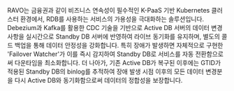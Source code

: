  RAVO는 금융권과 같이 비즈니스 연속성이 필수적인 K-PaaS 기반 Kubernetes 클러스터 환경에서, RDB를 사용하는 서비스의 가용성을 극대화하는 솔루션입니다.
 Debezium과 Kafka를 활용한 CDC 기술을 기반으로 Active DB 서버의 데이터 변경 사항을 실시간으로 Standby DB 서버에 반영하여 라이브 동기화를 유지하며, 별도의 콜드 백업을 통해 데이터 안정성을 강화합니다.
 특히 장애가 발생하면 자체적으로 구현한 'Failover Watcher'가 이를 즉시 감지하여 Standby DB로 서비스를 자동 전환함으로써 다운타임을 최소화합니다.
 더 나아가, 기존 Active DB가 복구된 이후에는 GTID가 적용된 Standby DB의 binlog를 추적하여 장애 발생 시점 이후의 모든 데이터 변경분을 다시 Active DB와 동기화함으로써 데이터의 정합성을 보장합니다.
 </br></br>

